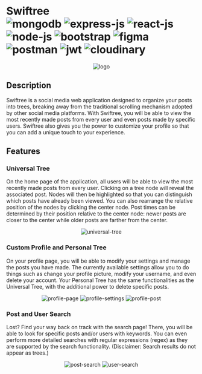# Swiftree <br/> ![mongodb](https://img.shields.io/badge/MongoDB-4EA94B?style=for-the-badge&logo=mongodb&logoColor=white) ![express-js](https://img.shields.io/badge/Express.js-000000?style=for-the-badge&logo=express&logoColor=white) ![react-js](https://img.shields.io/badge/React-20232A?style=for-the-badge&logo=react&logoColor=61DAFB) ![node-js](https://img.shields.io/badge/Node.js-339933?style=for-the-badge&logo=nodedotjs&logoColor=white) ![bootstrap](https://img.shields.io/badge/Bootstrap-563D7C?style=for-the-badge&logo=bootstrap&logoColor=white) ![figma](https://img.shields.io/badge/Figma-F24E1E?style=for-the-badge&logo=figma&logoColor=white) ![postman](https://img.shields.io/badge/Postman-FF6C37?style=for-the-badge&logo=Postman&logoColor=white) ![jwt](https://img.shields.io/badge/JWT-000000?style=for-the-badge&logo=JSON%20web%20tokens&logoColor=white) ![cloudinary](https://img.shields.io/badge/Cloudinary-blue?style=for-the-badge)

<p align="center">
  <img src="https://github.com/tahbee03/swiftree/assets/65676639/bedb0791-45ae-4c3e-8d99-14f3cbad0b23" alt="logo"/>
</p>

## Description
Swiftree is a social media web application designed to organize your posts into trees, breaking away from the traditional 
scrolling mechanism adopted by other social media platforms. With Swiftree, you will be able to view the most recently made posts
from every user and even posts made by specific users. Swiftree also gives you the power to customize your profile so that you can
add a unique touch to your experience.

## Features
### Universal Tree
On the home page of the application, all users will be able to view the most recently made posts from every user. Clicking on a 
tree node will reveal the associated post. Nodes will then be highlighted so that you can distinguish which posts have already
been viewed. You can also rearrange the relative position of the nodes by clicking the center node. Post times can be determined
by their position relative to the center node: newer posts are closer to the center while older posts are farther from the center.

<p align="center">
  <img src="https://github.com/tahbee03/swiftree/assets/65676639/bfaabc19-b7f3-4576-b841-1edf6cddc6b2" alt="universal-tree"/>
</p>

### Custom Profile and Personal Tree
On your profile page, you will be able to modify your settings and manage the posts you have made. The currently available 
settings allow you to do things such as change your profile picture, modify your username, and even delete your account. Your 
Personal Tree has the same functionalities as the Universal Tree, with the additional power to delete specific posts. 

<p align="center">
  <img src="https://github.com/tahbee03/swiftree/assets/65676639/9401819a-c0e9-4b89-958c-93da0288b17d" alt="profile-page"/>
  <img src="https://github.com/tahbee03/swiftree/assets/65676639/f930cd15-df58-4003-bd90-95b89ca9f018" alt="profile-settings"/>
  <img src="https://github.com/tahbee03/swiftree/assets/65676639/6fc17340-db38-4e2a-a2c7-f98f9e67e68f" alt="profile-post"/>
</p>

### Post and User Search
Lost? Find your way back on track with the search page! There, you will be able to look for specific posts and/or users with
keywords. You can even perform more detailed searches with regular expressions (regex) as they are supported by the search 
functionality. (Disclaimer: Search results do not appear as trees.) 

<p align="center">
  <img src="https://github.com/tahbee03/swiftree/assets/65676639/f4f2c492-99d7-4a6c-ac0d-bb33fd9454b2" alt="post-search"/>
  <img src="https://github.com/tahbee03/swiftree/assets/65676639/9ab20fcb-6956-4679-8126-ee57a4991f5a" alt="user-search"/>
</p>

